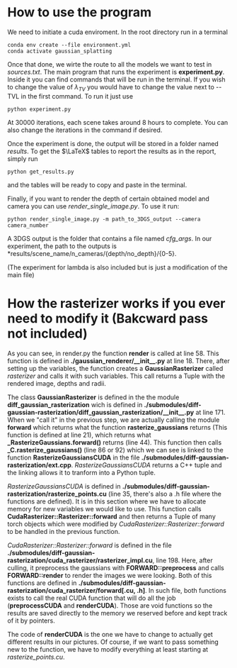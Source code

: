 # How to use the program

We need to initiate a cuda enviroment. In the root directory run in a terminal
```shell
conda env create --file environment.yml
conda activate gaussian_splatting
```

Once that done, we wirte the route to all the models we want to test in *sources.txt*. The main program that runs the experiment is **experiment.py**. Inside it you can find commands that will be run in the terminal. If you wish to change the value of $\lambda_{TV}$ you would have to change the value next to --TVL in the first command. To run it just use

```shell
python experiment.py
```

At 30000 iterations, each scene takes around 8 hours to complete. You can also change the iterations in the command if desired.

Once the experiment is done, the output will be stored in a folder named *results*. To get the $\LaTeX$ tables to report the results as in the report, simply run
```shell
python get_results.py
```
and the tables will be ready to copy and paste in the terminal.

Finally, if you want to render the depth of certain obtained model and camera you can use *render\_single\_image.py*. To use it run:
```shell
python render_single_image.py -m path_to_3DGS_output --camera camera_number
```
A 3DGS output is the folder that contains a file named *cfg_args*. In our experiment, the path to the outputs is *results/scene_name/n_cameras/{depth/no_depth}/{0-5}.

(The experiment for lambda is also included but is just a modification of the main file)

# How the rasterizer works if you ever need to modify it (Bakcward pass not included)

As you can see, in render.py the function **render** is called at line 58. This function is defined in **./gaussian_renderer/\_\_init\_\_.py** at line 18. There, after setting up the variables, the function creates a **GaussianRasterizer** called *rasterizer* and calls it with such variables. This call returns a Tuple with the rendered image, depths and radii.

The class **GaussianRasterizer** is defined in the the module **diff_gaussian_rasterization** wich is defined in **./submodules/diff-gaussian-rasterization/diff_gaussian_rasterization/\_\_init\_\_.py** at line 171. When we "call it" in the previous step, we are actually calling the module **forward** which returns what the function **rasterize_gaussians** returns (This function is defined at line 21), which returns what **\_RasterizeGaussians.forward()** returns (line 44). This function then calls **\_C.rasterize_gaussians()** (line 86 or 92) which we can see is linked to the function **RasterizeGaussiansCUDA** in the file **./submodules/diff-gaussian-rasterization/ext.cpp**.  *RasterizeGaussiansCUDA* returns a C++ tuple and the linking allows it to tranform into a Python tuple.

*RasterizeGaussiansCUDA* is defined in **./submodules/diff-gaussian-rasterization/rasterize_points.cu** (line 35, there's also a .h file where the functions are defined). It is in this section where we have to allocate memory for new variables we would like to use. This function calls **CudaRasterizer::Rasterizer::forward** and then returns a Tuple of many torch objects which were modified by  *CudaRasterizer::Rasterizer::forward* to be handled in the previous function.

*CudaRasterizer::Rasterizer::forward* is defined in the file **./submodules/diff-gaussian-rasterization/cuda_rasterizer/rasterizer_impl.cu**, line 198. Here, after culling, it preprocess the gaussians with **FORWARD::preprocess** and calls **FORWARD::render** to render the images we were looking. Both of this functions are defined in  **./submodules/diff-gaussian-rasterization/cuda_rasterizer/forward[.cu, .h]**. In such file, both functions exists to call the real CUDA function that will do all the job (**preprocessCUDA** and **renderCUDA**). Those are void functions so the results are saved directly to the memory we reserved before and kept track of it by pointers.

The code of **renderCUDA** is the one we have to change to actually get different results in our pictures. Of course, if we want to pass something new to the function, we have to modify everything at least starting at *rasterize_points.cu*.
